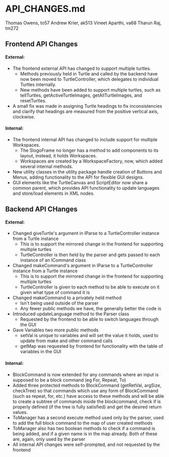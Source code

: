 # API_CHANGES.md
Thomas Owens, to57 
Andrew Krier, ak513
Vineet Aparthi, va68
Tharun Raj, tm272

## Frontend API Changes

#### External:
- The frontend external API has changed to support multiple turtles.
    - Methods previously held in Turtle and called by the backend have now been moved to TurtleController, which delegates to individual Turtles internally.
    - New methods have been added to support multiple turtles, such as tellTurtles, getActiveTurtleImages, getAllTurtleImages, and resetTurtles.
- A small fix was made in assigning Turtle headings to fix inconsistencies and clarify that headings are measured from the positive vertical axis, clockwise.

#### Internal:
- The frontend internal API has changed to include support for multiple Workspaces.
    - The SlogoFrame no longer has a method to add components to its layout, instead, it holds Workspaces.
    - Workspaces are created by a WorkspaceFactory, now, which added several internal methods.
- New utility classes in the utility package handle creation of Buttons and Menus, adding functionality to the API for flexible GUI designs.
- GUI elements like the TurtleCanvas and ScriptEditor now share a common parent, which provides API functionality to update languages and store/load elements in XML nodes.

## Backend API CHanges

#### External:
- Changed giveTurtle's argument in IParse to a TurtleController instance from a Turtle instance
    - This is to support the mirrored change in the frontend for supporting multiple turtles
    - TurtleController is then held by the parser and gets passed to each instance of an ICommand class
- Changed makeCommand's argument in IParse to a TurtleController instance from a Turtle instance
    - This is to support the mirrored change in the frontend for supporting multiple turtles
    - TurtleController is given to each method to be able to execute on it given what type of command it is
- Changed makeCommand to a privately held method
    - Isn't being used outside of the parser
    - Any fewer public methods we have, the generally better the code is
- Introduced updateLanguage method to the Parser class
    - Requested by the frontend to be able to switch languages through the GUI
- Gave Variables two more public methods
    - setVal is unique to variables and will set the value it holds, used to update from make and other command calls
    - getMap was requested by frontend for functionality with the table of variables in the GUI



#### Internal:
- BlockCommand is now extended for any commands where an input is supposed to be a block command (eg For, Repeat, To)
- Added three protected methods to BlockCommand (getRetVal, argSize, checkTree) so that commands which use any form of BlockCommand (such as repeat, for, etc.) have access to these methods and will be able to create a subtree of commands inside the blockcommand, check if is properly defined (if the tree is fully satisfied) and get the desired return values.
- ToManager has a second execute method used only by the parser, used to add the full block command to the map of user created methods
- ToManager also has two boolean methods to check if a command is being added, and if a given name is in the map already. Both of these are, again, only used by the parser
- All internal API changes were self-prompted, and not requested by the frontend